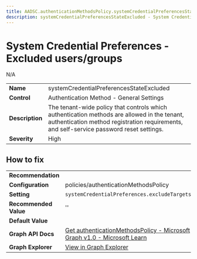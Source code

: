 ```yaml
---
title: AADSC.authenticationMethodsPolicy.systemCredentialPreferencesStateExcluded
description: systemCredentialPreferencesStateExcluded - System Credential Preferences - Excluded users/groups
---
```


# System Credential Preferences - Excluded users/groups

N/A

| | |
|-|-|
| **Name** | systemCredentialPreferencesStateExcluded |
| **Control** | Authentication Method - General Settings |
| **Description** | The tenant-wide policy that controls which authentication methods are allowed in the tenant, authentication method registration requirements, and self-service password reset settings. |
| **Severity** | High |

## How to fix
| | |
|-|-|
| **Recommendation** |  |
| **Configuration** | policies/authenticationMethodsPolicy |
| **Setting** | `systemCredentialPreferences.excludeTargets.id` |
| **Recommended Value** | '' |
| **Default Value** |  |
| **Graph API Docs** | [Get authenticationMethodsPolicy - Microsoft Graph v1.0 - Microsoft Learn](https://learn.microsoft.com/en-us/graph/api/authenticationmethodspolicy-get) |
| **Graph Explorer** | [View in Graph Explorer](https://developer.microsoft.com/en-us/graph/graph-explorer?request=policies/authenticationMethodsPolicy&method=GET&version=beta&GraphUrl=https://graph.microsoft.com) |



